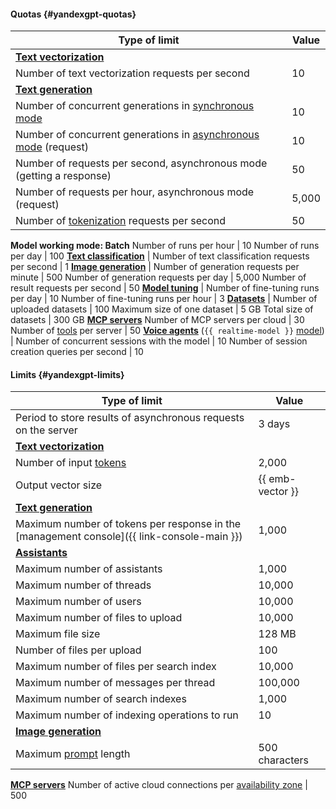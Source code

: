 #### Quotas {#yandexgpt-quotas}

Type of limit | Value
----- | -----
**[Text vectorization](../ai-studio/concepts/embeddings.md)** |
Number of text vectorization requests per second | 10
**[Text generation](../ai-studio/concepts/generation/index.md)** |
Number of concurrent generations in [synchronous mode](../ai-studio/concepts/generation/index.md#working-mode) | 10
Number of concurrent generations in [asynchronous mode](../ai-studio/concepts/generation/index.md#working-mode) (request) | 10
Number of requests per second, asynchronous mode (getting a response) | 50
Number of requests per hour, asynchronous mode (request) | 5,000
Number of [tokenization](../ai-studio/text-generation/api-ref/grpc/Tokenizer/index.md) requests per second | 50
**Model working mode: Batch**
Number of runs per hour | 10
Number of runs per day | 100
**[Text classification](../ai-studio/concepts/classifier/index.md)** |
Number of text classification requests per second | 1
**[Image generation](../ai-studio/concepts/generation/index.md)** |
Number of generation requests per minute | 500
Number of generation requests per day | 5,000
Number of result requests per second | 50
**[Model tuning](../ai-studio/concepts/tuning/index.md)** |
Number of fine-tuning runs per day | 10
Number of fine-tuning runs per hour | 3
**[Datasets](../ai-studio/concepts/resources/dataset.md)** |
Number of uploaded datasets | 100 
Maximum size of one dataset | 5 GB
Total size of datasets | 300 GB
**[MCP servers](../ai-studio/concepts/mcp-hub/index.md#servers)**
Number of MCP servers per cloud | 30 
Number of [tools](../ai-studio/concepts/assistant/tools/index.md) per server | 50
**[Voice agents](../ai-studio/concepts/agents/realtime.md)** (`{{ realtime-model }}` [model](../ai-studio/concepts/agents/realtime.md#model)) |
Number of concurrent sessions with the model | 10
Number of session creation queries per second | 10

#### Limits {#yandexgpt-limits}

Type of limit | Value
----- | -----
Period to store results of asynchronous requests on the server | 3 days
**[Text vectorization](../ai-studio/concepts/embeddings.md)** |
Number of input [tokens](../ai-studio/concepts/generation/tokens.md) | 2,000
Output vector size | {{ emb-vector }}
**[Text generation](../ai-studio/concepts/generation/index.md)** |
Maximum number of tokens per response in the [management console]({{ link-console-main }}) | 1,000
**[Assistants](../ai-studio/concepts/assistant/index.md)**|
Maximum number of assistants | 1,000
Maximum number of threads | 10,000
Maximum number of users | 10,000
Maximum number of files to upload | 10,000
Maximum file size | 128 MB
Number of files per upload | 100
Maximum number of files per search index | 10,000
Maximum number of messages per thread | 100,000
Maximum number of search indexes | 1,000
Maximum number of indexing operations to run | 10
**[Image generation](../ai-studio/concepts/generation/index.md)** |
Maximum [prompt](../ai-studio/concepts/index.md#prompt) length | 500 characters
**[MCP servers](../ai-studio/concepts/mcp-hub/index.md#servers)**
Number of active cloud connections per [availability zone](../overview/concepts/geo-scope.md) | 500
